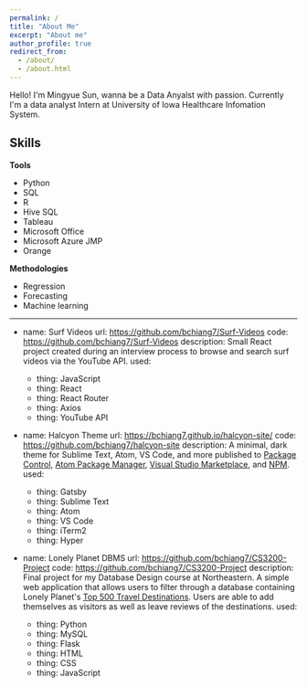 ```yaml
---
permalink: /
title: "About Me"
excerpt: "About me"
author_profile: true
redirect_from: 
  - /about/
  - /about.html
---
```


Hello! 
I'm Mingyue Sun, wanna be a Data Anyalst with passion. Currently I'm a data analyst Intern at University of Iowa Healthcare Infomation System.


Skills
------

**Tools**     
- Python
- SQL
- R
- Hive SQL
- Tableau
- Microsoft Office
- Microsoft Azure JMP
- Orange

**Methodologies**
- Regression
- Forecasting
- Machine learning 
------

- name: Surf Videos
  url: https://github.com/bchiang7/Surf-Videos
  code: https://github.com/bchiang7/Surf-Videos
  description: Small React project created during an interview process to browse and search surf videos via the YouTube API.
  used:
    - thing: JavaScript
    - thing: React
    - thing: React Router
    - thing: Axios
    - thing: YouTube API

- name: Halcyon Theme
  url: https://bchiang7.github.io/halcyon-site/
  code: https://github.com/bchiang7/halcyon-site
  description: A minimal, dark theme for Sublime Text, Atom, VS Code, and more published to <a class="underline-link" href="https://packagecontrol.io/packages/Halcyon%20Theme">Package Control</a>, <a class="underline-link" href="https://atom.io/themes/halcyon-syntax">Atom Package Manager</a>, <a class="underline-link" href="https://marketplace.visualstudio.com/items?itemName=brittanychiang.halcyon-vscode">Visual Studio Marketplace</a>, and <a class="underline-link" href="https://www.npmjs.com/package/hyper-halcyon-theme">NPM</a>.
  used:
    - thing: Gatsby
    - thing: Sublime Text
    - thing: Atom
    - thing: VS Code
    - thing: iTerm2
    - thing: Hyper

- name: Lonely Planet DBMS
  url: https://github.com/bchiang7/CS3200-Project
  code: https://github.com/bchiang7/CS3200-Project
  description: Final project for my Database Design course at Northeastern. A simple web application that allows users to filter through a database containing Lonely Planet's <a class="underline-link" href="https://www.amazon.com/Lonely-Planets-Ultimate-Travel-Places/dp/1760342777" target="_blank">Top 500 Travel Destinations</a>. Users are able to add themselves as visitors as well as leave reviews of the destinations.
  used:
    - thing: Python
    - thing: MySQL
    - thing: Flask
    - thing: HTML
    - thing: CSS
    - thing: JavaScript
